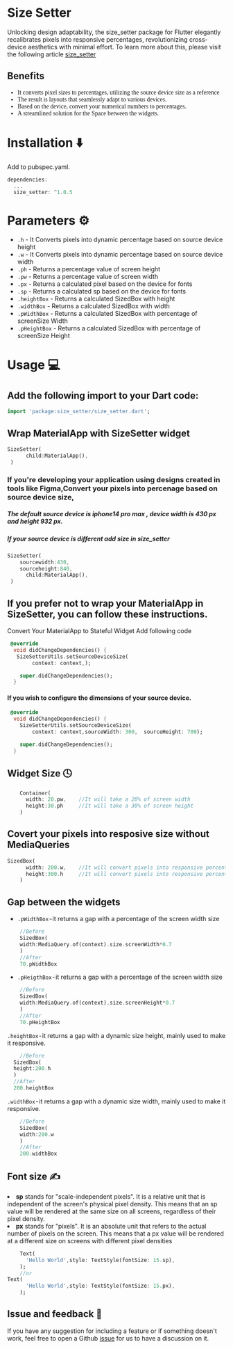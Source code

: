# Size Setter

Unlocking design adaptability, the size_setter package for Flutter elegantly recalibrates pixels into responsive percentages, revolutionizing cross-device aesthetics with minimal effort. To learn more about this, please visit the following article [size_setter](https://medium.com/@madhanrkv10/new-package-for-your-responsive-flutter-app-development-b2c5a69e337)

## Benefits 
 <ul>
 <li style="font-family:bold "> It converts pixel sizes to percentages, utilizing the source device size as a reference</li>
  <li style="font-family:bold "> The result is layouts that seamlessly adapt to various devices.</li>
  <li style="font-family:bold "> Based on the device, convert your numerical numbers to percentages. </li>
  <li style="font-family:bold "> A streamlined solution for the Space between the widgets.
 </li>
 </ul>
 
# Installation ⬇️
Add to pubspec.yaml.
```dart
dependencies:
  ...
  size_setter: ^1.0.5
```

# Parameters ⚙️
* `.h` - It Converts pixels into dynamic percentage based on source device height
* `.w` - It Converts pixels into dynamic percentage based on source device width
* `.ph` - Returns a percentage  value of screen height
* `.pw` - Returns a percentage  value of screen width
* `.px` - Returns a calculated pixel based on the device for fonts
* `.sp` - Returns a calculated sp based on the device for fonts
*  `.heightBox` - Returns a calculated SizedBox with height
*  `.widthBox` - Returns a calculated SizedBox with width
*  `.pWidthBox` - Returns a calculated SizedBox with percentage of screenSize Width
*  `.pHeightBox` - Returns a calculated SizedBox with percentage of screenSize Height

# Usage 💻

## Add the following import to your Dart code: 
```dart
import 'package:size_setter/size_setter.dart';
```


## Wrap MaterialApp with SizeSetter widget
```dart
SizeSetter(
      child:MaterialApp(),     
 )
```
### If you're developing your application using designs created in tools like Figma,Convert  your pixels into percenage based on  source device size, 
##### The default source device  is iphone14 pro max , device width is 430 px and height 932 px. 

##### If your source device is different add size in size_setter


```dart
SizeSetter(
    sourcewidth:430,
    sourceheight:840,
      child:MaterialApp(),   
 )
 ```
## If you prefer not to wrap your MaterialApp in SizeSetter, you can follow these instructions.
Convert Your MaterialApp to Stateful Widget
Add following code
```dart
 @override
  void didChangeDependencies() {
   SizeSetterUtils.setSourceDeviceSize(
        context: context,);

    super.didChangeDependencies();
  }

```
  #### If you wish to configure the dimensions of your source device.
```dart
 @override
  void didChangeDependencies() {
    SizeSetterUtils.setSourceDeviceSize(
        context: context,sourceWidth: 300,  sourceHeight: 700);

    super.didChangeDependencies();
  }

```
## Widget Size 🕓
```dart
    Container(
      width: 20.pw,    //It will take a 20% of screen width
      height:30.ph     //It will take a 30% of screen height
    )
```
## Covert your pixels into resposive size without MediaQueries 


```dart
SizedBox(
      width: 200.w,    //It will convert pixels into responsive percentage based on source device width
      height:300.h     //It will convert pixels into responsive percentage based on source device width
    )
```
## Gap between the widgets
 - `.pWidthBox` - it returns a gap with a percentage of the screen width size
```dart
    //Before
    SizedBox(
    width:MediaQuery.of(context).size.screenWidth*0.7
    )
    //After
    70.pWidthBox 
```
 - `.pHeigthBox` - it returns a gap with a percentage of the screen width size
```dart
    //Before
    SizedBox(
    width:MediaQuery.of(context).size.screenHeight*0.7
    )
    //After
    70.pHeightBox
   ``` 
  `.heightBox` - it returns a gap with a dynamic size height, mainly used to make it responsive.
  ```dart
      //Before
    SizedBox(
    height:200.h
    )
    //After
    200.heightBox
```   
`.widthBox` - it returns a gap with a dynamic size width, mainly used to make it responsive.
```dart
    //Before
    SizedBox(
    width:200.w
    )
    //After
    200.widthBox
```
## Font size ✍️
<li> <Strong>sp</Strong> stands for "scale-independent pixels". It is a relative unit that is independent of the screen's physical pixel density. This means that an sp value will be rendered at the same size on all screens, regardless of their pixel density.
<li><Strong>px</Strong> stands for "pixels". It is an absolute unit that refers to the actual number of pixels on the screen. This means that a px value will be rendered at a different size on screens with different pixel densities

```dart
    Text(
      'Hello World',style: TextStyle(fontSize: 15.sp),
    );
    //or
Text(
      'Hello World',style: TextStyle(fontSize: 15.px),
    );

```
## Issue and feedback 💭 

If you have any suggestion for including a feature or if something doesn't work, feel free to open a Github [issue](https://github.com/Madhan-Rkv-10/size_setter/issues) for us to have a discussion on it.



